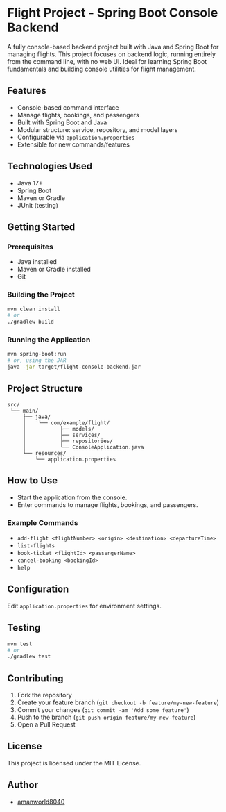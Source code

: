 # Flight Project - Spring Boot Console Backend

A fully console-based backend project built with Java and Spring Boot for managing flights. This project focuses on backend logic, running entirely from the command line, with no web UI. Ideal for learning Spring Boot fundamentals and building console utilities for flight management.

## Features

- Console-based command interface
- Manage flights, bookings, and passengers
- Built with Spring Boot and Java
- Modular structure: service, repository, and model layers
- Configurable via `application.properties`
- Extensible for new commands/features

## Technologies Used

- Java 17+
- Spring Boot
- Maven or Gradle
- JUnit (testing)

## Getting Started

### Prerequisites

- Java installed
- Maven or Gradle installed
- Git

### Building the Project

```bash
mvn clean install
# or
./gradlew build
```

### Running the Application

```bash
mvn spring-boot:run
# or, using the JAR
java -jar target/flight-console-backend.jar
```

## Project Structure

```
src/
 └── main/
     ├── java/
     │    └── com/example/flight/
     │           ├── models/
     │           ├── services/
     │           ├── repositories/
     │           └── ConsoleApplication.java
     └── resources/
         └── application.properties
```

## How to Use

- Start the application from the console.
- Enter commands to manage flights, bookings, and passengers.

### Example Commands

- `add-flight <flightNumber> <origin> <destination> <departureTime>`
- `list-flights`
- `book-ticket <flightId> <passengerName>`
- `cancel-booking <bookingId>`
- `help`

## Configuration

Edit `application.properties` for environment settings.

## Testing

```bash
mvn test
# or
./gradlew test
```

## Contributing

1. Fork the repository
2. Create your feature branch (`git checkout -b feature/my-new-feature`)
3. Commit your changes (`git commit -am 'Add some feature'`)
4. Push to the branch (`git push origin feature/my-new-feature`)
5. Open a Pull Request

## License

This project is licensed under the MIT License.

## Author

- [amanworld8040](https://github.com/amanworld8040)
